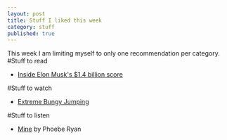 ```yaml
---
layout: post
title: Stuff I liked this week
category: stuff
published: true
---    
```


This week I am limiting myself to only one recommendation per category.
#Stuff to read  
- [Inside Elon Musk's $1.4 billion score](http://fortune.com/inside-elon-musks-billion-dollar-gigafactory/)  

#Stuff to watch
- [Extreme Bungy Jumping](https://www.youtube.com/watch?v=l9m4cW2yxy0)    

#Stuff to listen
- [Mine](https://www.youtube.com/watch?v=2fsdNJAzLuU) by Phoebe Ryan
